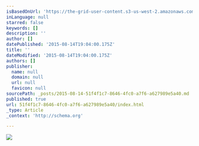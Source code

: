 ```yaml
---
isBasedOnUrl: 'https://the-grid-user-content.s3-us-west-2.amazonaws.com/2369d2ff-3daf-4f84-b2b3-a93df4a29462.jpg'
inLanguage: null
starred: false
keywords: []
description: ''
author: []
datePublished: '2015-08-14T19:04:00.175Z'
title: ''
dateModified: '2015-08-14T19:04:00.175Z'
authors: []
publisher:
  name: null
  domain: null
  url: null
  favicon: null
sourcePath: _posts/2015-08-14-51f4f1c7-8646-4fc0-a7f6-a627989e5a40.md
published: true
url: 51f4f1c7-8646-4fc0-a7f6-a627989e5a40/index.html
_type: Article
_context: 'http://schema.org'

---
```

![](https://the-grid-user-content.s3-us-west-2.amazonaws.com/2369d2ff-3daf-4f84-b2b3-a93df4a29462.jpg)